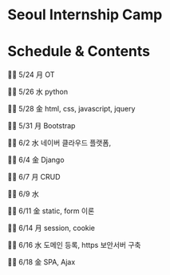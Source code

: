 # Seoul Internship Camp

# Schedule & Contents
🐱‍🏍 5/24 月
OT

🐱‍🏍 5/26 水
python 

🐱‍🏍 5/28 金
html, css, javascript, jquery

🐱‍🏍 5/31 月
Bootstrap

🐱‍🏍 6/2  水
네이버 클라우드 플랫폼, 

🐱‍🏍 6/4  金
Django

🐱‍🏍 6/7  月
CRUD

🐱‍🏍 6/9  水


🐱‍🏍 6/11 金
static, form 이론

🐱‍🏍 6/14 月
session, cookie

🐱‍🏍 6/16 水
도메인 등록, https 보안서버 구축

🐱‍🏍 6/18 金
SPA, Ajax
